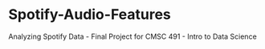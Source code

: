 # Spotify-Audio-Features
Analyzing Spotify Data - Final Project for CMSC 491 - Intro to Data Science
